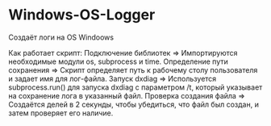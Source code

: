 # Windows-OS-Logger

Создаёт логи на OS Windoows

Как работает скрипт:
Подключение библиотек => Импортируются необходимые модули os, subprocess и time.
Определение пути сохранения => Скрипт определяет путь к рабочему столу пользователя и задает имя для лог-файла.
Запуск dxdiag => Используется subprocess.run() для запуска dxdiag с параметром /t, который указывает на сохранение лога в указанный файл.
Проверка создания файла => Создаётся делей в 2 секунды, чтобы убедиться, что файл был создан, и затем проверяет его наличие.